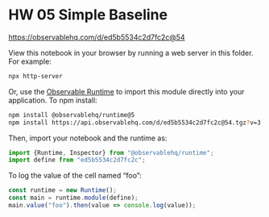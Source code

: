 # HW 05 Simple Baseline

https://observablehq.com/d/ed5b5534c2d7fc2c@54

View this notebook in your browser by running a web server in this folder. For
example:

~~~sh
npx http-server
~~~

Or, use the [Observable Runtime](https://github.com/observablehq/runtime) to
import this module directly into your application. To npm install:

~~~sh
npm install @observablehq/runtime@5
npm install https://api.observablehq.com/d/ed5b5534c2d7fc2c@54.tgz?v=3
~~~

Then, import your notebook and the runtime as:

~~~js
import {Runtime, Inspector} from "@observablehq/runtime";
import define from "ed5b5534c2d7fc2c";
~~~

To log the value of the cell named “foo”:

~~~js
const runtime = new Runtime();
const main = runtime.module(define);
main.value("foo").then(value => console.log(value));
~~~

